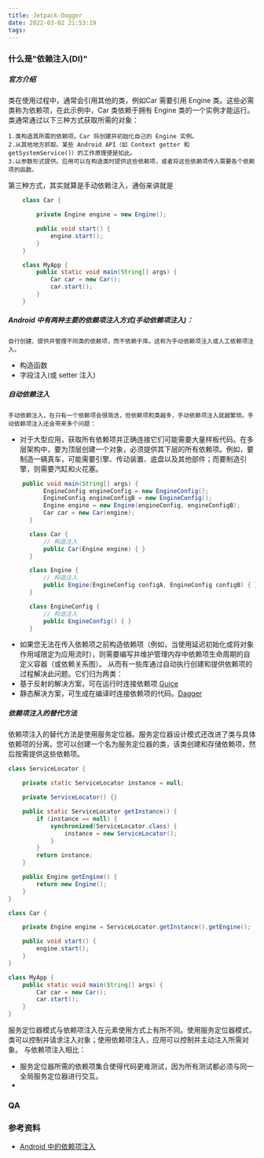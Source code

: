 ```yaml
---
title: Jetpack-Dagger
date: 2022-03-02 21:53:19
tags:
---
```

### 什么是"依赖注入(DI)"
##### 官方介绍
  类在使用过程中，通常会引用其他的类，例如Car 需要引用 Engine 类。这些必需类称为依赖项，在此示例中，Car 类依赖于拥有 Engine 类的一个实例才能运行。
  类通常通过以下三种方式获取所需的对象：

    1.类构造其所需的依赖项。Car 将创建并初始化自己的 Engine 实例。
    2.从其他地方抓取。某些 Android API（如 Context getter 和 getSystemService()）的工作原理便是如此。
    3.以参数形式提供。应用可以在构造类时提供这些依赖项，或者将这些依赖项传入需要各个依赖项的函数。
   第三种方式，其实就算是手动依赖注入，通俗来讲就是

```Java
    class Car {

        private Engine engine = new Engine();

        public void start() {
            engine.start();
        }
    }

    class MyApp {
        public static void main(String[] args) {
            Car car = new Car();
            car.start();
        }
    }

```
##### Android 中有两种主要的依赖项注入方式(手动依赖项注入)：
    自行创建、提供并管理不同类的依赖项，而不依赖于库。这称为手动依赖项注入或人工依赖项注入。
- 构造函数
- 字段注入(或 setter 注入)

##### 自动依赖注入
    手动依赖注入，在只有一个依赖项会很简洁，但依赖项和类越多，手动依赖项注入就越繁琐。手动依赖项注入还会带来多个问题：  
- 对于大型应用，获取所有依赖项并正确连接它们可能需要大量样板代码。在多层架构中，要为顶层创建一个对象，必须提供其下层的所有依赖项。例如，要制造一辆真车，可能需要引擎、传动装置、底盘以及其他部件；而要制造引擎，则需要汽缸和火花塞。
```Java
    public void main(String[] args) {
          EngineConfig engineConfig = new EngineConfig();
          EngineConfig engineConfigB = new EngineConfig();
          Engine engine = new Engine(engineConfig, engineConfigB);
          Car car = new Car(engine);
      }

      class Car {
          // 构造注入
          public Car(Engine engine) { }
      }

      class Engine {
          // 构造注入
          public Engine(EngineConfig configA, EngineConfig configB) { }
      }

      class EngineConfig {
          // 构造注入
          public EngineConfig() { }
      }
```
- 如果您无法在传入依赖项之前构造依赖项（例如，当使用延迟初始化或将对象作用域限定为应用流时），则需要编写并维护管理内存中依赖项生命周期的自定义容器（或依赖关系图）。
    从而有一些库通过自动执行创建和提供依赖项的过程解决此问题。它们归为两类：
- 基于反射的解决方案，可在运行时连接依赖项.[Guice](https://en.wikipedia.org/wiki/Google_Guice)
- 静态解决方案，可生成在编译时连接依赖项的代码。[Dagger](https://dagger.dev/)


##### 依赖项注入的替代方法
  依赖项注入的替代方法是使用服务定位器。服务定位器设计模式还改进了类与具体依赖项的分离。您可以创建一个名为服务定位器的类，该类创建和存储依赖项，然后按需提供这些依赖项。
```Java
class ServiceLocator {

    private static ServiceLocator instance = null;

    private ServiceLocator() {}

    public static ServiceLocator getInstance() {
        if (instance == null) {
            synchronized(ServiceLocator.class) {
                instance = new ServiceLocator();
            }
        }
        return instance;
    }

    public Engine getEngine() {
        return new Engine();
    }
}

class Car {

    private Engine engine = ServiceLocator.getInstance().getEngine();

    public void start() {
        engine.start();
    }
}

class MyApp {
    public static void main(String[] args) {
        Car car = new Car();
        car.start();
    }
}
```
服务定位器模式与依赖项注入在元素使用方式上有所不同。使用服务定位器模式，类可以控制并请求注入对象；使用依赖项注入，应用可以控制并主动注入所需对象。
与依赖项注入相比：
- 服务定位器所需的依赖项集合使得代码更难测试，因为所有测试都必须与同一全局服务定位器进行交互。
-

### QA


### 参考资料
- [Android 中的依赖项注入](https://developer.android.google.cn/training/dependency-injection#java)

